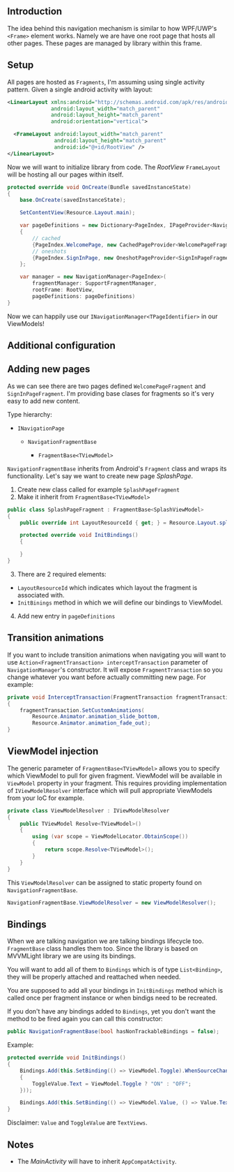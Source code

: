 ## Introduction

The idea behind this navigation mechanism is similar to how WPF/UWP's `<Frame>` element works. Namely we are have one root page that hosts all other pages. These pages are managed by library within this frame.

## Setup

All pages are hosted as `Fragments`, I'm assuming using single activity pattern.
Given a single android activity with layout:
```xml
<LinearLayout xmlns:android="http://schemas.android.com/apk/res/android"
              android:layout_width="match_parent"
              android:layout_height="match_parent"
              android:orientation="vertical">

  <FrameLayout android:layout_width="match_parent"
               android:layout_height="match_parent"
               android:id="@+id/RootView" />
</LinearLayout>
```
Now we will want to initialize library from code.
The _RootView_ `FrameLayout` will be hosting all our pages within itself.

```cs
protected override void OnCreate(Bundle savedInstanceState)
{
    base.OnCreate(savedInstanceState);

    SetContentView(Resource.Layout.main);

    var pageDefinitions = new Dictionary<PageIndex, IPageProvider<NavigationFragmentBase>>
    {
        // cached
        {PageIndex.WelcomePage, new CachedPageProvider<WelcomePageFragment>()},
        // oneshots
        {PageIndex.SignInPage, new OneshotPageProvider<SignInPageFragment>()},
    };

    var manager = new NavigationManager<PageIndex>(
        fragmentManager: SupportFragmentManager,
        rootFrame: RootView,
        pageDefinitions: pageDefinitions)
}
```
Now we can happily use our `INavigationManager<TPageIdentifier>` in our ViewModels!

## Additional configuration

## Adding new pages

As we can see there are two pages defined `WelcomePageFragment` and `SignInPageFragment`. I'm providing base clases for fragments so it's very easy to add new content.

Type hierarchy:

* `INavigationPage`

    * `NavigationFragmentBase`

        * `FragmentBase<TViewModel>`


`NavigationFragmentBase` inherits from Android's `Fragment` class and wraps its functionality. Let's say we want to create new page _SplashPage_.
1. Create new class called for example `SplashPageFragment`
2. Make it inherit from `FragmentBase<TViewModel>`
```cs
public class SplashPageFragment : FragmentBase<SplashViewModel>
{
    public override int LayoutResourceId { get; } = Resource.Layout.splash_page;

    protected override void InitBindings()
    {

    }
}
```
3. There are 2 required elements:
  * `LayoutResourceId` which indicates which layout the fragment is associated with.
  * `InitBinings` method in which we will define our bindings to ViewModel.
4. Add new entry in `pageDefinitions`

## Transition animations

If you want to include transition animations when navigating you will want to use `Action<FragmentTransaction> interceptTransaction` parameter of `NavigationManager`'s constructor. It will expose `FragmentTransaction` so you change whatever you want before actually committing new page. For example:
```cs
private void InterceptTransaction(FragmentTransaction fragmentTransaction)
{
    fragmentTransaction.SetCustomAnimations(
        Resource.Animator.animation_slide_bottom,
        Resource.Animator.animation_fade_out);
}
```

## ViewModel injection

The generic parameter of `FragmentBase<TViewModel>` allows you to specify which ViewModel to pull for given fragment. ViewModel will be available in `ViewModel` property in your fragment.
This requires providing implementation of `IViewModelResolver` interface which will pull appropriate ViewModels from your IoC for example.
```cs
private class ViewModelResolver : IViewModelResolver
{
    public TViewModel Resolve<TViewModel>()
    {
        using (var scope = ViewModelLocator.ObtainScope())
        {
            return scope.Resolve<TViewModel>();
        }
    }
}
```

This `ViewModelResolver` can be assigned to static property found on `NavigationFragmentBase`.
```cs
NavigationFragmentBase.ViewModelResolver = new ViewModelResolver();
```

## Bindings

When we are talking navigation we are talking bindings lifecycle too. `FragmentBase` class handles them too. Since the library is based on MVVMLight library we are using its bindings. 

You will want to add all of them to `Bindings` which is of type `List<Binding>`, they will be properly attached and reattached when needed.

You are supposed to add all your bindings in `InitBindings` method which is called once per fragment instance or when bindigs need to be recreated.

If you don't have any bindings added to `Bindings`, yet you don't want the method to be fired again you can call this constructor:
```cs
public NavigationFragmentBase(bool hasNonTrackableBindings = false);
```
Example:
```cs
protected override void InitBindings()
{
    Bindings.Add(this.SetBinding(() => ViewModel.Toggle).WhenSourceChanges(() =>
    {
        ToggleValue.Text = ViewModel.Toggle ? "ON" : "OFF";
    }));

    Bindings.Add(this.SetBinding(() => ViewModel.Value, () => Value.Text));
}
```
Disclaimer: `Value` and `ToggleValue` are `TextViews`.

## Notes

* The _MainActivity_ will have to inherit `AppCompatActivity`.
